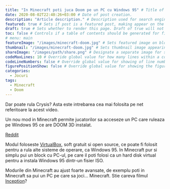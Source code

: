 ```yaml
---
title: "In Minecraft poti juca Doom pe un PC cu Windows 95" # Title of the blog post.
date: 2020-08-02T22:40:26+03:00 # Date of post creation.
description: "Article description." # Description used for search engine.
featured: true # Sets if post is a featured post, making appear on the home page side bar.
draft: true # Sets whether to render this page. Draft of true will not be rendered.
toc: false # Controls if a table of contents should be generated for first-level links automatically.
# menu: main
featureImage: "/images/minecraft-doom.jpg" # Sets featured image on blog post.
thumbnail: "/images/minecraft-doom.jpg" # Sets thumbnail image appearing inside card on homepage.
shareImage: "/images/path/share.png" # Designate a separate image for social media sharing.
codeMaxLines: 10 # Override global value for how many lines within a code block before auto-collapsing.
codeLineNumbers: false # Override global value for showing of line numbers within code block.
figurePositionShow: false # Override global value for showing the figure label.
categories:
  - Jocuri
tags:
  - Minecraft
  - Doom
---
```


Dar poate rula Crysis? Asta este intrebarea cea mai folosita pe net referitoare la acest video.

Un nou mod in Minecraft permite jucatorilor sa acceseze un PC care ruleaza pe Windows 95 ce are DOOM 3D instalat.

[Reddit](https://www.reddit.com/r/Minecraft/comments/hwxi7b/i_played_doom_in_minecraft_with_vmcomputers_mod/?utm_source=share&utm_medium=web2x)

Modul foloseste [VirtualBox](https://www.virtualbox.org/), soft gratuit si open source, ce poate fi folosit pentru a rula alte sisteme de operare, ca Windows 95. In Minecraft pur si simplu pui un block cu PC-ul, pe care il poti folosi ca un hard disk virtual pentru a instala Windows 95 dintr-un fisier ISO.

Modurile din Minecraft au ajust foarte avansate, de exemplu poti in Minecraft sa pui un PC pe care sa joci… Minecraft. Stie careva filmul [Inception](https://www.imdb.com/title/tt1375666/)?
